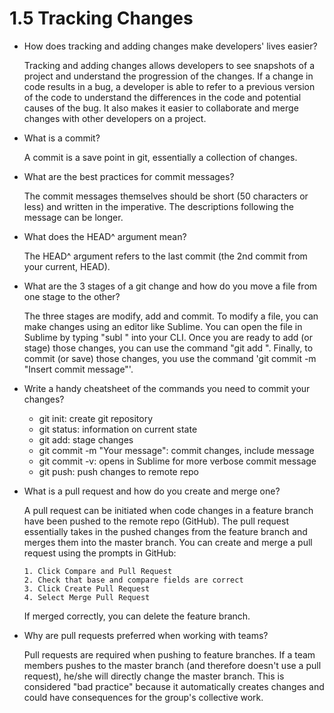 # 1.5 Tracking Changes

- How does tracking and adding changes make developers' lives easier?

  Tracking and adding changes allows developers to see snapshots of a project and understand the progression of the changes. If a change in code results in a bug, a developer is able to refer to a previous version of the code to understand the differences in the code and potential causes of the bug. It also makes it easier to collaborate and merge changes with other developers on a project.

- What is a commit?

  A commit is a save point in git, essentially a collection of changes.

- What are the best practices for commit messages?

  The commit messages themselves should be short (50 characters or less) and written in the imperative. The descriptions following the message can be longer.

- What does the HEAD^ argument mean?

  The HEAD^ argument refers to the last commit (the 2nd commit from your current, HEAD).

- What are the 3 stages of a git change and how do you move a file from one stage to the other?

  The three stages are modify, add and commit. To modify a file, you can make changes using an editor like Sublime. You can open the file in Sublime by typing "subl <file>" into your CLI. Once you are ready to add (or stage) those changes, you can use the command "git add <file>". Finally, to commit (or save) those changes, you use the command 'git commit -m "Insert commit message"'.

- Write a handy cheatsheet of the commands you need to commit your changes?

  - git init: create git repository
  - git status: information on current state
  - git add: stage changes
  - git commit -m "Your message": commit changes, include message
  - git commit -v: opens in Sublime for more verbose commit message
  - git push: push changes to remote repo

- What is a pull request and how do you create and merge one?

  A pull request can be initiated when code changes in a feature branch have been pushed to the remote repo (GitHub). The pull request essentially takes in the pushed changes from the feature branch and merges them into the master branch. You can create and merge a pull request using the prompts in GitHub:

      1. Click Compare and Pull Request
      2. Check that base and compare fields are correct
      3. Click Create Pull Request
      4. Select Merge Pull Request

  If merged correctly, you can delete the feature branch.

- Why are pull requests preferred when working with teams?

  Pull requests are required when pushing to feature branches. If a team members pushes to the master branch (and therefore doesn't use a pull request), he/she will directly change the master branch. This is considered "bad practice" because it automatically creates changes and could have consequences for the group's collective work.